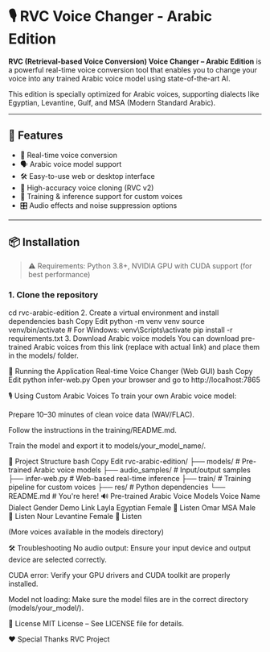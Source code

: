 # 🎙️ RVC Voice Changer - Arabic Edition

**RVC (Retrieval-based Voice Conversion) Voice Changer – Arabic Edition** is a powerful real-time voice conversion tool that enables you to change your voice into any trained Arabic voice model using state-of-the-art AI.

This edition is specially optimized for Arabic voices, supporting dialects like Egyptian, Levantine, Gulf, and MSA (Modern Standard Arabic).

---

## 🌟 Features

- 🎤 Real-time voice conversion
- 🗣️ Arabic voice model support
- 🛠️ Easy-to-use web or desktop interface
- 🧠 High-accuracy voice cloning (RVC v2)
- 🔁 Training & inference support for custom voices
- 🎛️ Audio effects and noise suppression options

---

## 📦 Installation

> ⚠️ Requirements: Python 3.8+, NVIDIA GPU with CUDA support (for best performance)

### 1. Clone the repository
cd rvc-arabic-edition
2. Create a virtual environment and install dependencies
bash
Copy
Edit
python -m venv venv
source venv/bin/activate  # For Windows: venv\Scripts\activate
pip install -r requirements.txt
3. Download Arabic voice models
You can download pre-trained Arabic voices from this link (replace with actual link) and place them in the models/ folder.

🚀 Running the Application
Real-time Voice Changer (Web GUI)
bash
Copy
Edit
python infer-web.py
Open your browser and go to http://localhost:7865

🎙️ Using Custom Arabic Voices
To train your own Arabic voice model:

Prepare 10–30 minutes of clean voice data (WAV/FLAC).

Follow the instructions in the training/README.md.

Train the model and export it to models/your_model_name/.

📁 Project Structure
bash
Copy
Edit
rvc-arabic-edition/
├── models/             # Pre-trained Arabic voice models
├── audio_samples/      # Input/output samples
├── infer-web.py        # Web-based real-time inference
├── train/              # Training pipeline for custom voices
├── res/    # Python dependencies
└── README.md           # You're here!
🔊 Pre-trained Arabic Voice Models
Voice Name	Dialect	Gender	Demo Link
Layla	Egyptian	Female	🔗 Listen
Omar	MSA	Male	🔗 Listen
Nour	Levantine	Female	🔗 Listen

(More voices available in the models directory)

🛠️ Troubleshooting
No audio output: Ensure your input device and output device are selected correctly.

CUDA error: Verify your GPU drivers and CUDA toolkit are properly installed.

Model not loading: Make sure the model files are in the correct directory (models/your_model/).

📜 License
MIT License – See LICENSE file for details.

❤️ Special Thanks
RVC Project
